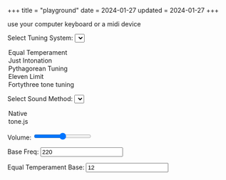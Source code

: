 +++
title = "playground"
date = 2024-01-27
updated = 2024-01-27
+++

<script src="/playground.js"></script>
<script src="https://unpkg.com/tone"></script>

use your computer keyboard or a midi device

<label for="tuningSelect">Select Tuning System:</label>
<select id="tuningSelect" name="tuningSelect" onchange="tuningSelectOnChange()">
  <option value="equal_temperament">Equal Temperament</option>
  <option value="just_intonation">Just Intonation</option>
  <option value="pythagorean_tuning">Pythagorean Tuning</option>
  <option value="eleven_limit">Eleven Limit</option>
  <option value="fortythree_tone">Fortythree tone tuning</option>
  <!--option value="step_method">Just Intonated Step Method</option>
  <option value="meantone_temperament">Meantone Temperament</option>
  <option value="well_temperament">Well Temperament</option>
  <option value="equal_temperament">Equal Temperament</option-->
</select>

<label for="soundMethod">Select Sound Method:</label>
<select id="soundMethod" name="soundMethod">
  <option value="native">Native</option>
  <option value="tone.js">tone.js</option>
</select>


Volume: <input type="range" id="volumeSlider" min="0" max="1" step="0.01" value="0.5">

Base Freq: <input id="baseFreq" value="220">

<!--div id="stepSizeContainer" style="display: block;">
    <label for="stepSize">Step Size(1-11): :</label>
    <input id="stepSize" value="7">
</div-->

<div id="equalTemperamentBaseContainer" style="display: block;">
    <label for="equalTemperamentBase">Equal Temperament Base:</label>
    <input id="equalTemperamentBase" value="12">
</div>

<div id="logContainer"></div>
